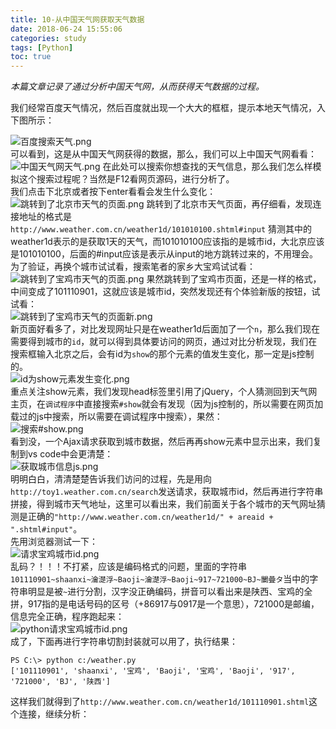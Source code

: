 ```yaml
---
title: 10-从中国天气网获取天气数据
date: 2018-06-24 15:55:06
categories: study
tags: [Python]
toc: true
--- 
```

<p class = "uk-text-right"><i>本篇文章记录了通过分析中国天气网，从而获得天气数据的过程。</i></p> 
我们经常百度天气情况，然后百度就出现一个大大的框框，提示本地天气情况，入下图所示：  

![百度搜索天气.png](https://i.loli.net/2018/06/24/5b2f4fdfba6e8.png)<!--https://sm.ms/delete/9EpHNG8WZwoqrBS-->  
可以看到，这是从中国天气网获得的数据，那么，我们可以上中国天气网看看：  
![中国天气网天气.png](https://i.loli.net/2018/06/24/5b2f50cb65cb1.png)<!--https://sm.ms/delete/EkYpV2C5cQuXyBw--> 在此处可以搜索你想查找的天气信息，那么我们怎么样模拟这个搜索过程呢？当然是F12看网页源码，进行分析了。  
我们点击下北京或者按下enter看看会发生什么变化：  
![跳转到了北京市天气的页面.png](https://i.loli.net/2018/06/24/5b2f52aca4aa6.png)<!--https://sm.ms/delete/UoQ2yvKACa139SY-->
跳转到了北京市天气页面，再仔细看，发现连接地址的格式是`http://www.weather.com.cn/weather1d/101010100.shtml#input`
猜测其中的weather1d表示的是获取1天的天气，而101010100应该指的是城市id，大北京应该是101010100，后面的#input应该是表示从input的地方跳转过来的，不用理会。为了验证，再换个城市试试看，搜索笔者的家乡大宝鸡试试看：  
![跳转到了宝鸡市天气的页面.png](https://i.loli.net/2018/06/24/5b2f54f1374af.png)<!--https://sm.ms/delete/VMOWd1bTxhmwg8Z-->
果然跳转到了宝鸡市页面，还是一样的格式，中间变成了101110901，这就应该是城市id，突然发现还有个体验新版的按钮，试试看：  
![跳转到了宝鸡市天气的页面新.png](https://i.loli.net/2018/06/24/5b2f5a05b9f4c.png)<!--https://sm.ms/delete/Uy5pT6WaoENuCOA  -->  
新页面好看多了，对比发现网址只是在weather1d后面加了一个`n`，那么我们现在需要得到城市的`id`，就可以得到具体要访问的网页，通过对比分析发现，我们在搜索框输入北京之后，会有id为`show`的那个元素的值发生变化，那一定是js控制的。  
![id为show元素发生变化.png](https://i.loli.net/2018/06/24/5b2f51f3bc2ae.png)<!--https://sm.ms/delete/HTuSfM6sEaWdeNZ-->  
重点关注show元素，我们发现head标签里引用了jQuery，个人猜测回到天气网主页，在`调试程序`中直接搜索`#show`就会有发现（因为js控制的，所以需要在网页加载过的js中搜索，所以需要在调试程序中搜索），果然：  
![搜索#show.png](https://i.loli.net/2018/06/24/5b2f5c5ac7732.png)<!--https://sm.ms/delete/DALJg6nM4Y2Ul3b-->  
看到没，一个Ajax请求获取到城市数据，然后再再show元素中显示出来，我们复制到vs code中会更清楚：  
![获取城市信息js.png](https://i.loli.net/2018/06/24/5b2f5d8e41a00.png)<!--https://sm.ms/delete/tRXx8mlWVZQEzM9-->  
明明白白，清清楚楚告诉我们访问的过程，先是用向`http://toy1.weather.com.cn/search`发送请求，获取城市id，然后再进行字符串拼接，得到城市天气地址，这里可以看出来，我们前面关于各个城市的天气网址猜测是正确的`"http://www.weather.com.cn/weather1d/" + areaid + ".shtml#input"`。  
先用浏览器测试一下：  
![请求宝鸡城市id.png](https://i.loli.net/2018/06/24/5b2f5eccbde3b.png)<!--https://sm.ms/delete/d1psMynCzGfFKmv-->  
乱码？！！！不打紧，应该是编码格式的问题，里面的字符串``101110901~shaanxi~瀹濋浮~Baoji~瀹濋浮~Baoji~917~721000~BJ~闄曡タ``当中的字符串明显是被`~`进行分割，汉字没正确编码，拼音可以看出来是陕西、宝鸡的全拼，917指的是电话号码的区号（+86917与0917是一个意思），721000是邮编，信息完全正确，程序跑起来：  
![python请求宝鸡城市id.png](https://i.loli.net/2018/06/24/5b2f61bb86189.png)<!--https://sm.ms/delete/xGTphsFLbZwEJnR-->  
成了，下面再进行字符串切割封装就可以用了，执行结果：    

```
PS C:\> python c:/weather.py
['101110901', 'shaanxi', '宝鸡', 'Baoji', '宝鸡', 'Baoji', '917', '721000', 'BJ', '陕西']
```
这样我们就得到了`http://www.weather.com.cn/weather1d/101110901.shtml`这个连接，继续分析：  

